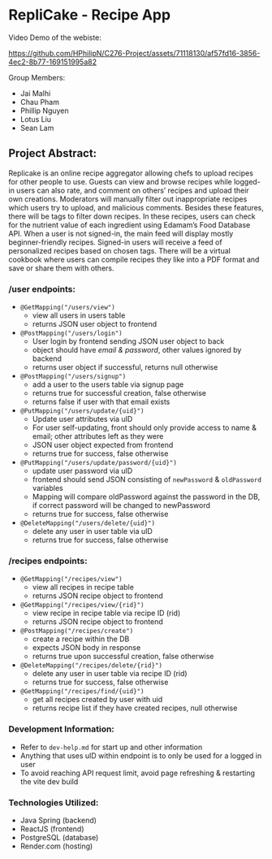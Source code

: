 # RepliCake - Recipe App

Video Demo of the webiste:


https://github.com/HPhilipN/C276-Project/assets/71118130/af57fd16-3856-4ec2-8b77-169151995a82



Group Members:
* Jai Malhi
* Chau Pham
* Phillip Nguyen
* Lotus Liu
* Sean Lam

## Project Abstract:
Replicake is an online recipe aggregator allowing chefs to upload recipes for other people to use. Guests can view and browse recipes while logged-in users can also rate, and comment on others’ recipes and upload their own creations. Moderators will manually filter out inappropriate recipes which users try to upload, and malicious comments. Besides these features, there will be tags to filter down recipes. In these recipes, users can check for the nutrient value of each ingredient using Edamam’s Food Database API. When a user is not signed-in, the main feed will display mostly beginner-friendly recipes. Signed-in users will receive a feed of personalized recipes based on chosen tags. There will be a virtual cookbook where users can compile recipes they like into a PDF format and save or share them with others. 

### /user endpoints:
- `@GetMapping("/users/view")` 
    - view all users in users table
    - returns JSON user object to frontend
- `@PostMapping("/users/login")` 
    - User login by frontend sending JSON user object to back
    - object should have *email & password*, other values ignored by backend
    - returns user object if successful, returns null otherwise
- `@PostMapping("/users/signup")`
    - add a user to the users table via signup page
    - returns true for successful creation, false otherwise
    - returns false if user with that email exists
- `@PutMapping("/users/update/{uid}")`
    - Update user attributes via uID
    - For user self-updating, front should only provide access to name & email; other attributes left as they were
    - JSON user object expected from frontend
    - returns true for success, false otherwise
- `@PutMapping("/users/update/password/{uid}")`
    - update user password via uID 
    - frontend should send JSON consisting of `newPassword` & `oldPassword` variables
    - Mapping will compare oldPassword against the password in the DB, if correct password will be changed to newPassword
    - returns true for success, false otherwise
- `@DeleteMapping("/users/delete/{uid}")`
    - delete any user in user table via uID
    - returns true for success, false otherwise

### /recipes endpoints:
- `@GetMapping("/recipes/view")`
    - view all recipes in recipe table
    - returns JSON recipe object to frontend
- `@GetMapping("/recipes/view/{rid}")`
    - view recipe in recipe table via recipe ID (rid)
    - returns JSON recipe object to frontend
- `@PostMapping("/recipes/create")`
    - create a recipe within the DB
    - expects JSON body in response
    - returns true upon successful creation, false otherwise
- `@DeleteMapping("/recipes/delete/{rid}")`
    - delete any user in user table via recipe ID (rid)
    - returns true for success, false otherwise
- `@GetMapping("/recipes/find/{uid}")`
    - get all recipes created by user with uid
    - returns recipe list if they have created recipes, null otherwise

### Development Information:
- Refer to `dev-help.md` for start up and other information
- Anything that uses uID within endpoint is to only be used for a logged in user
- To avoid reaching API request limit, avoid page refreshing & restarting the vite dev build
  
### Technologies Utilized:
- Java Spring (backend)
- ReactJS (frontend)
- PostgreSQL (database)
- Render.com (hosting)
